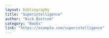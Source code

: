```yaml
---
layout: bibliography
title: "Superintelligence"
author: "Nick Bostrom"
category: "Books"
link: "https://example.com/superintelligence"
---
```

